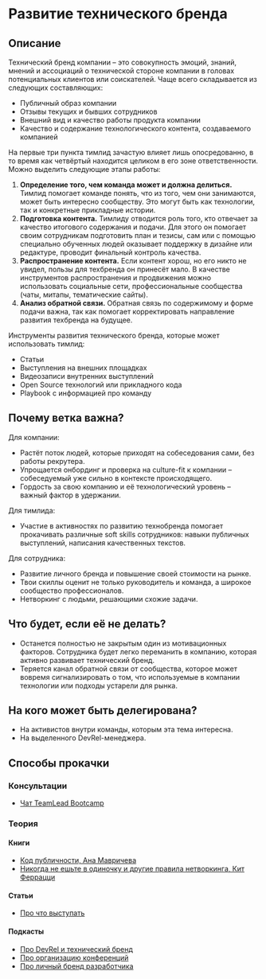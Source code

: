 # Развитие технического бренда
## Описание
Технический бренд компании – это совокупность эмоций, знаний, мнений и ассоциаций о технической стороне компании в головах потенциальных клиентов или соискателей. Чаще всего складывается из следующих составляющих:
- Публичный образ компании
- Отзывы текущих и бывших сотрудников
- Внешний вид и качество работы продукта компании
- Качество и содержание технологического контента, создаваемого компанией

На первые три пункта тимлид зачастую влияет лишь опосредованно, в то время как четвёртый находится целиком в его зоне ответственности. Можно выделить следующие этапы работы:
1. **Определение того, чем команда может и должна делиться.** Тимлид помогает команде понять, что из того, чем они занимаются, может быть интересно сообществу. Это могут быть как технологии, так и конкретные прикладные истории.
2. **Подготовка контента.** Тимлиду отводится роль того, кто отвечает за качество итогового содержания и подачи. Для этого он помогает своим сотрудникам подготовить план и тезисы, сам или с помощью специально обученных людей оказывает поддержку в дизайне или редактуре, проводит финальный контроль качества.
3. **Распространение контента.** Если контент хорош, но его никто не увидел, пользы для техбренда он принесёт мало. В качестве инструментов распространения и продвижения можно использовать социальные сети, профессиональные сообщества (чаты, митапы, тематические сайты).
4. **Анализ обратной связи.** Обратная связь по содержимому и форме подачи важна, так как помогает корректировать направление развития техбренда на будущее.

Инструменты развития технического бренда, которые может использовать тимлид:
- Статьи
- Выступления на внешних площадках
- Видеозаписи внутренних выступлений
- Open Source технологий или прикладного кода
- Playbook с информацией про команду

## Почему ветка важна?
Для компании:
- Растёт поток людей, которые приходят на собеседования сами, без работы рекрутера.
- Упрощается онбординг и проверка на culture-fit к компании – собеседуемый уже сильно в контексте происходящего.
- Гордость за свою компанию и её технологический уровень – важный фактор в удержании.

Для тимлида:
- Участие в активностях по развитию технобренда помогает прокачивать различные soft skills сотрудников: навыки публичных выступлений, написания качественных текстов.

Для сотрудника:
- Развитие личного бренда и повышение своей стоимости на рынке.
- Твои скиллы оценит не только руководитель и команда, а широкое сообщество профессионалов.
- Нетворкинг с людьми, решающими схожие задачи.

## Что будет, если её не делать?
- Останется полностью не закрытым один из мотивационных факторов. Сотрудника будет легко переманить в компанию, которая активно развивает технический бренд.
- Теряется канал обратной связи от сообщества, которое может вовремя сигнализировать о том, что используемые в компании технологии или подходы устарели для рынка.

## На кого может быть делегирована?
- На активистов внутри команды, которым эта тема интересна.
- На выделенного DevRel-менеджера.

## Способы прокачки
### Консультации
- [Чат TeamLead Bootcamp](https://t.me/teamlead_bootcamp)

### Теория
#### Книги
- [Код публичности, Ана Мавричева](https://www.ozon.ru/context/detail/id/147972989/)
- [Никогда не ешьте в одиночку и другие правила нетворкинга, Кит Феррацци](https://www.ozon.ru/context/detail/id/28260123/)

#### Статьи
- [Про что выступать](https://medium.com/@etolstoy/%D0%BF%D1%80%D0%BE-%D1%87%D1%82%D0%BE-%D0%B2%D1%8B%D1%81%D1%82%D1%83%D0%BF%D0%B0%D1%82%D1%8C-5ee9874bd45f)

#### Подкасты
- [Про DevRel и технический бренд](https://sdcast.ksdaemon.ru/2019/02/sdcast-99/)
- [Про организацию конференций](https://soundcloud.com/podlodka/podlodka-84-organizatsiya-konferentsiy)
- [Про личный бренд разработчика](https://soundcloud.com/podlodka/podlodka-93-lichnyy-brend-razrabotchika)
